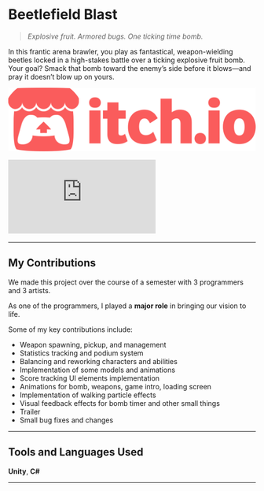 # Beetlefield Blast

> *Explosive fruit. Armored bugs. One ticking time bomb.*

In this frantic arena brawler, you play as fantastical, weapon-wielding beetles locked in a high-stakes battle over a ticking explosive fruit bomb. Your goal? Smack that bomb toward the enemy’s side before it blows—and pray it doesn’t blow up on yours.

[<img src="../assets/images/icons/itch.svg" alt="itch.io" class="link-button">](https://nuffuru.itch.io/beetlefield-blast)

<div class="video-wrapper">
  <iframe src="https://www.youtube.com/embed/1o8efRZxP0g" title="Beetlefield Blast Trailer" frameborder="0" allow="accelerometer; autoplay; clipboard-write; encrypted-media; gyroscope; picture-in-picture" allowfullscreen></iframe>
</div>

---

## My Contributions

We made this project over the course of a semester with 3 programmers and 3 artists.

As one of the programmers, I played a **major role** in bringing our vision to life.

Some of my key contributions include:

- Weapon spawning, pickup, and management  
- Statistics tracking and podium system  
- Balancing and reworking characters and abilities  
- Implementation of some models and animations  
- Score tracking UI elements implementation  
- Animations for bomb, weapons, game intro, loading screen  
- Implementation of walking particle effects  
- Visual feedback effects for bomb timer and other small things  
- Trailer  
- Small bug fixes and changes  

---

## Tools and Languages Used

**Unity**, **C#**

---